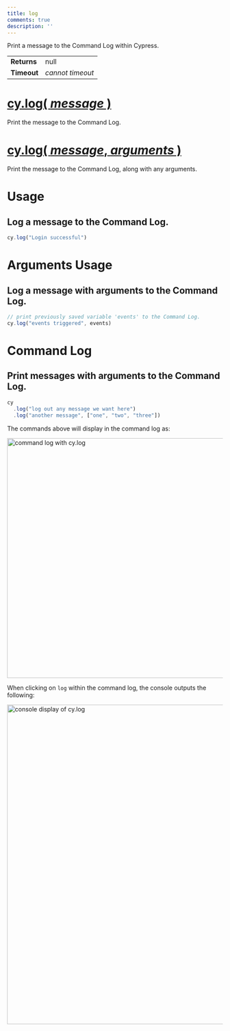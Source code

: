 ```yaml
---
title: log
comments: true
description: ''
---
```


Print a message to the Command Log within Cypress.

| | |
|--- | --- |
| **Returns** | null |
| **Timeout** | *cannot timeout* |

# [cy.log( *message* )](#usage)

Print the message to the Command Log.

# [cy.log( *message*, *arguments* )](#arguments-usage)

Print the message to the Command Log, along with any arguments.

# Usage

## Log a message to the Command Log.

```javascript
cy.log("Login successful")
```

# Arguments Usage

## Log a message with arguments to the Command Log.

```javascript
// print previously saved variable 'events' to the Command Log.
cy.log("events triggered", events)
```

# Command Log

## Print messages with arguments to the Command Log.

```javascript
cy
  .log("log out any message we want here")
  .log("another message", ["one", "two", "three"])
```

The commands above will display in the command log as:

<img width="560" alt="command log with cy.log" src="https://cloud.githubusercontent.com/assets/1271364/21321329/55389b3c-c5e2-11e6-8607-592683d520da.png">

When clicking on `log` within the command log, the console outputs the following:

<img width="746" alt="console display of cy.log" src="https://cloud.githubusercontent.com/assets/1271364/21321324/4f616dec-c5e2-11e6-8c2f-924e7bfd6f87.png">
